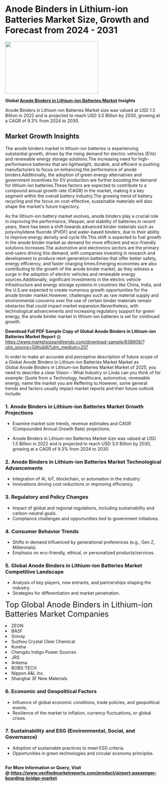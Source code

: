 <H1>Anode Binders in Lithium-ion Batteries Market Size, Growth and Forecast from 2024 - 2031</H1><img class="aligncenter size-medium wp-image-584254" src="https://thirdeyenews.in/wp-content/uploads/2024/09/Global-Market-Research-300x168.jpeg" alt="" width="300" height="168" /><p><strong>Global&nbsp;<a href="https://www.marketsizeandtrends.com/download-sample/838606/?utm_source=Github8j?utm_medium=207">Anode Binders in Lithium-ion Batteries Market</a> Insights</strong></p><p>Anode Binders in Lithium-ion Batteries Market size was valued at USD 1.5 Billion in 2022 and is projected to reach USD 3.0 Billion by 2030, growing at a CAGR of 9.3% from 2024 to 2030.</p><p><h2>Market Growth Insights</h2> <p>The anode binders market in lithium-ion batteries is experiencing substantial growth, driven by the rising demand for electric vehicles (EVs) and renewable energy storage solutions.The increasing need for high-performance batteries that are lightweight, durable, and efficient is pushing manufacturers to focus on enhancing the performance of anode binders.Additionally, the adoption of green energy alternatives and government incentives for EV production are further boosting the demand for lithium-ion batteries.These factors are expected to contribute to a compound annual growth rate (CAGR) in the market, making it a key segment within the overall battery industry.The growing trend of battery recycling and the focus on cost-effective, sustainable materials will also shape the market's future trajectory.</p> <p>As the lithium-ion battery market evolves, anode binders play a crucial role in improving the performance, lifespan, and stability of batteries.In recent years, there has been a shift towards advanced binder materials such as polyvinylidene fluoride (PVDF) and water-based binders, due to their ability to improve energy density and cycle life.This shift is expected to fuel growth in the anode binder market as demand for more efficient and eco-friendly solutions increases.The automotive and electronics sectors are the primary end-users driving this demand, with companies investing in research and development to produce next-generation batteries that offer better safety, energy efficiency, and faster charging times.Emerging economies are also contributing to the growth of the anode binder market, as they witness a surge in the adoption of electric vehicles and renewable energy sources.Additionally, significant investments in the electric vehicle infrastructure and energy storage systems in countries like China, India, and the U.S.are expected to create numerous growth opportunities for the anode binder market.However, challenges such as raw material supply and environmental concerns over the use of certain binder materials remain obstacles that could impact market expansion.Nevertheless, with technological advancements and increasing regulatory support for green energy, the anode binder market in lithium-ion batteries is set for continued growth.</p> <p><span class=""><strong>Download Full PDF Sample Copy of Global Anode Binders in Lithium-ion Batteries Market Report</strong> @ <a href="https://www.marketsizeandtrends.com/download-sample/838606/?utm_source=Github8j?utm_medium=207" target="_blank">https://www.marketsizeandtrends.com/download-sample/838606/?utm_source=Github8j?utm_medium=207</a></span></p><p>In order to make an accurate and perceptive description of future scope of a Global&nbsp;Anode Binders in Lithium-ion Batteries Market Market as Global&nbsp;Anode Binders in Lithium-ion Batteries Market Market of 2025, you need to describe a clear Vision &ndash; What Industry or Linda can you think of for example: Quote from a Technology, healthcare, automotive, renewable energy, name the market you are Reffering to.However, some general trends and factors usually impact market reports and their future outlook include:</p><h3>1.&nbsp;<strong>Anode Binders in Lithium-ion Batteries Market Growth Projections</strong></h3><ul><li>Examine market size trends, revenue estimates and CAGR (Compounded Annual Growth Rate) projections.</li><li><p>Anode Binders in Lithium-ion Batteries Market size was valued at USD 1.5 Billion in 2022 and is projected to reach USD 3.0 Billion by 2030, growing at a CAGR of 9.3% from 2024 to 2030.</p></li></ul><h3>2.&nbsp;<strong>Anode Binders in Lithium-ion Batteries Market Technological Advancements</strong></h3><ul><li>Integration of AI, IoT, blockchain, or automation in the industry.</li><li>Innovations driving cost reductions or improving efficiency.</li></ul><h3>3.&nbsp;<strong>Regulatory and Policy Changes</strong></h3><ul><li>Impact of global and regional regulations, including sustainability and carbon-neutral goals.</li><li>Compliance challenges and opportunities tied to government initiatives.</li></ul><h3>4.&nbsp;<strong>Consumer Behavior Trends</strong></h3><ul><li>Shifts in demand influenced by generational preferences (e.g., Gen Z, Millennials).</li><li>Emphasis on eco-friendly, ethical, or personalized products/services.</li></ul><h3>5.&nbsp;<strong>Global Anode Binders in Lithium-ion Batteries Market Competitive Landscape</strong></h3><ul><li>Analysis of key players, new entrants, and partnerships shaping the industry.</li><li>Strategies for differentiation and market penetration.</li></ul><p data-pm-slice="1 1 []"><span style="color: inherit; font-family: inherit; font-size: 25px;">Top Global Anode Binders in Lithium-ion Batteries Market Companies</span></p><div class="" data-test-id=""><p><li>ZEON</li><li> BASF</li><li> Solvay</li><li> Suzhou Crystal Clear Chemical</li><li> Kureha</li><li> Chengdu Indigo Power Sources</li><li> JRS</li><li> Arkema</li><li> BOBS-TECH</li><li> Nippon A&L Inc.</li><li> Shanghai 3F New Materials</li></p></div><h3>6.&nbsp;<strong>Economic and Geopolitical Factors</strong></h3><ul><li>Influence of global economic conditions, trade policies, and geopolitical events.</li><li>Resilience of the market to inflation, currency fluctuations, or global crises.</li></ul><h3>7.&nbsp;<strong>Sustainability and ESG (Environmental, Social, and Governance)</strong></h3><ul><li>Adoption of sustainable practices to meet ESG criteria.</li><li>Opportunities in green technologies and circular economy principles.</li></ul><h2><strong style="font-size: 14px;">For More Information or Query, Visit @&nbsp;</strong><a style="background-color: #ffffff; font-size: 14px;" href="https://www.marketsizeandtrends.com/report/anode-binders-in-lithium-ion-batteries-market/" target="_blank">https://www.verifiedmarketreports.com/product/airport-passenger-boarding-bridge-market</a></h2>